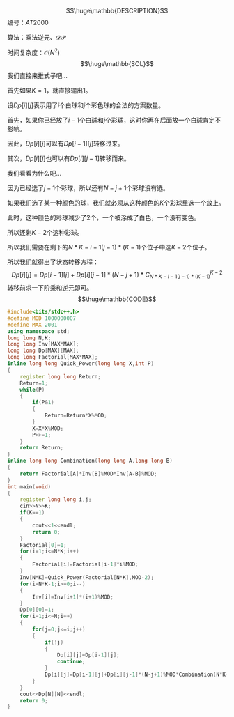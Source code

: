 $$\huge\mathbb{DESCRIPTION}$$
编号：$AT2000$

算法：乘法逆元、$\mathcal{DP}$

时间复杂度：$\mathcal O(N^2)$
$$\huge\mathbb{SOL}$$
我们直接来推式子吧...

首先如果$K=1$，就直接输出1。

设$Dp[i][j]$表示用了$i$个白球和$j$个彩色球的合法的方案数量。

首先，如果你已经放了$i-1$个白球和$j$个彩球，这时你再在后面放一个白球肯定不影响。

因此，$Dp[i][j]$可以有$Dp[i-1][j]$转移过来。

其次，$Dp[i][j]$也可以有$Dp[i][j-1]$转移而来。

我们看看为什么吧...

因为已经选了$j-1$个彩球，所以还有$N-j+1$个彩球没有选。

如果我们选了某一种颜色的球，我们就必须从这种颜色的$K$个彩球里选一个放上。

此时，这种颜色的彩球减少了$2$个，一个被涂成了白色，一个没有变色。

所以还剩$K-2$个这种彩球。

所以我们需要在剩下的$N*K-i-1(j-1)*(K-1)$个位子中选$K-2$个位子。

所以我们就得出了状态转移方程：
$$
Dp[i][j]=Dp[i-1][j]+Dp[i][j-1]*(N-j+1)*C_{N*K-i-1(j-1)*(K-1)}^{K-2}
$$
转移前求一下阶乘和逆元即可。
$$\huge\mathbb{CODE}$$
```cpp
#include<bits/stdc++.h>
#define MOD 1000000007
#define MAX 2001
using namespace std;
long long N,K;
long long Inv[MAX*MAX];
long long Dp[MAX][MAX];
long long Factorial[MAX*MAX];
inline long long Quick_Power(long long X,int P)
{
	register long long Return;
	Return=1;
	while(P)
	{
		if(P&1)
		{
			Return=Return*X%MOD;
		}
		X=X*X%MOD;
		P>>=1;
	}
	return Return;
}
inline long long Combination(long long A,long long B)
{
	return Factorial[A]*Inv[B]%MOD*Inv[A-B]%MOD; 
}
int main(void)
{
	register long long i,j;
	cin>>N>>K;
	if(K==1)
	{
		cout<<1<<endl;
		return 0;
	}
	Factorial[0]=1;
	for(i=1;i<=N*K;i++)
	{
		Factorial[i]=Factorial[i-1]*i%MOD;
	}
	Inv[N*K]=Quick_Power(Factorial[N*K],MOD-2);
	for(i=N*K-1;i>=0;i--)
	{
		Inv[i]=Inv[i+1]*(i+1)%MOD;
	}
	Dp[0][0]=1;
	for(i=1;i<=N;i++)
	{
		for(j=0;j<=i;j++)
		{
			if(!j)
			{
				Dp[i][j]=Dp[i-1][j];
				continue;
			}
			Dp[i][j]=Dp[i-1][j]+Dp[i][j-1]*(N-j+1)%MOD*Combination(N*K-i-1-(j-1)*(K-1),K-2)%MOD;
		}
	}
	cout<<Dp[N][N]<<endl;
	return 0;
}
```